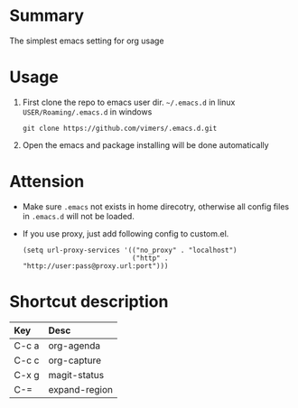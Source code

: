 # Summary
The simplest emacs setting for org usage

# Usage
1. First clone the repo to emacs user dir. `~/.emacs.d` in linux `USER/Roaming/.emacs.d` in windows

   ```shell
   git clone https://github.com/vimers/.emacs.d.git
   ```
2. Open the emacs and package installing will be done automatically

# Attension
* Make sure `.emacs` not exists in home direcotry, otherwise all config files in `.emacs.d` will not be loaded.
* If you use proxy, just add following config to custom.el.

  ```elisp
  (setq url-proxy-services '(("no_proxy" . "localhost")
                             ("http" . "http://user:pass@proxy.url:port")))
  ```

# Shortcut description

| Key | Desc |
|:--|:--|
|C-c a| org-agenda |
|C-c c| org-capture |
|C-x g| magit-status |
|C-= | expand-region |